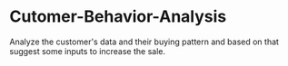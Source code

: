 # Cutomer-Behavior-Analysis

Analyze the customer's data and their buying pattern and based on that suggest some inputs to increase
the sale.
